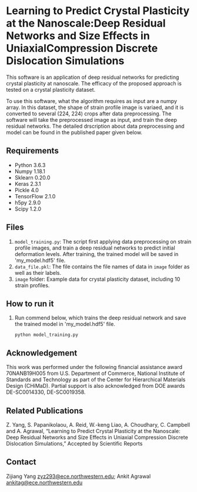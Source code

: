 # Learning to Predict Crystal Plasticity at the Nanoscale:Deep Residual Networks and Size Effects in UniaxialCompression Discrete Dislocation Simulations
This software is an application of deep residual networks for predicting crystal plasticity at nanoscale. The efficacy of the proposed approach is tested on a crystal plasticity dataset. 

To use this software, what the algorithm requires as input are a numpy array. In this dataset, the shape of strain profile image is variaed, and it is converted to several (224, 224) crops after data preprocessing. The software will take the preprocessed image as input, and train the deep residual networks. The detailed drscription about data preprocessing and model can be found in the published paper given below.

## Requirements ##
* Python 3.6.3 
* Numpy 1.18.1 
* Sklearn 0.20.0 
* Keras 2.3.1 
* Pickle 4.0 
* TensorFlow 2.1.0 
* h5py 2.9.0
* Scipy 1.2.0

## Files ##
1. `model_training.py`: The script first applying data preprocessing on strain profile images, and train a deep residual networks to predict initial deformation levels. After training, the trained model will be saved in 'my_model.hdf5' file.
2. `data_file.pkl`: The file contains the file names of data in `image` folder as well as their labels.
4. `image` folder: Example data for crystal plasticity dataset, including 10 strain profiles.


## How to run it
1. Run commend below, which trains the deep residual network and save the trained model in 'my_model.hdf5' file.
   ```
   python model_training.py
   ```

## Acknowledgement
This work was performed under the following financial assistance award 70NANB19H005 from U.S. Department of Commerce, National Institute of Standards and Technology as part of the Center for Hierarchical Materials Design (CHiMaD). Partial support is also acknowledged from DOE awards DE-SC0014330, DE-SC0019358.

## Related Publications ##
Z. Yang, S. Papanikolaou, A. Reid, W.-keng Liao, A. Choudhary, C. Campbell and A. Agrawal, “Learning to Predict Crystal Plasticity at the Nanoscale: Deep Residual Networks and Size Effects in Uniaxial Compression Discrete Dislocation Simulations,” Accepted by Scientific Reports

## Contact
Zijiang Yang <zyz293@ece.northwestern.edu>; Ankit Agrawal <ankitag@ece.northwestern.edu>
